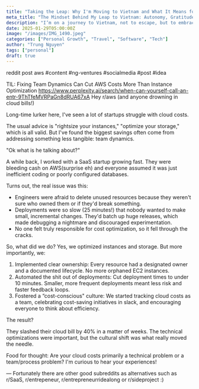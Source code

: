 ```yaml
---
title: "Taking the Leap: Why I'm Moving to Vietnam and What It Means for My Future"
meta_title: "The Mindset Behind My Leap to Vietnam: Autonomy, Gratitude & Personal Growth"
description: "I’m on a journey to Vietnam, not to escape, but to embrace a new chapter. Discover the mindset behind my decision—combining curiosity, relationships, and growth. Let's explore this adventure together."
date: 2025-01-29T05:00:00Z
image: "/images/IMG_1490.jpeg"
categories: ["Personal Growth", "Travel", "Software", "Tech"]
author: "Trung Nguyen"
tags: ["personal"]
draft: true
---
```

reddit post aws
#content #ng-ventures #socialmedia #post #idea

TIL: Fixing Team Dynamics Can Cut AWS Costs More Than Instance Optimization
https://www.perplexity.ai/search/when-can-yourself-call-an-entr-9ThTfeMVRPaGn8dRUA67xA
Hey r/aws (and anyone drowning in cloud bills!)

Long-time lurker here, I've seen a lot of startups struggle with cloud costs.

The usual advice is "rightsize your instances," "optimize your storage," which is all valid.
But I've found the biggest savings often come from addressing something less tangible: team dynamics.

"Ok what is he talking about?"

A while back, I worked with a SaaS startup growing fast. They were bleeding cash on AWS(surprise eh) and everyone assumed it was just inefficient coding or poorly configured databases.

Turns out, the real issue was this:

* Engineers were afraid to delete unused resources because they weren't sure who owned them or if they'd break something.
* Deployments were so slow (25 minutes!) that nobody wanted to make small, incremental changes. They'd batch up huge releases, which made debugging a nightmare and discouraged experimentation.
* No one felt truly responsible for cost optimization, so it fell through the cracks.

So, what did we do? Yes, we optimized instances and storage. But more importantly, we:

1. Implemented clear ownership: Every resource had a designated owner and a documented lifecycle. No more orphaned EC2 instances.
2. Automated the shit out of deployments: Cut deployment times to under 10 minutes. Smaller, more frequent deployments meant less risk and faster feedback loops.
3. Fostered a “cost-conscious" culture: We started tracking cloud costs as a team, celebrating cost-saving initiatives in slack, and encouraging everyone to think about efficiency.

The result?

They slashed their cloud bill by 40% in a matter of weeks. The technical optimizations were important, but the cultural shift was what really moved the needle.

Food for thought: Are your cloud costs primarily a technical problem or a team/process problem? I'm curious to hear your experiences!


—
Fortunately there are other good subreddits as alternatives such as r/SaaS, r/entrepeneur, r/entrepreneurridealong or r/sideproject :)

